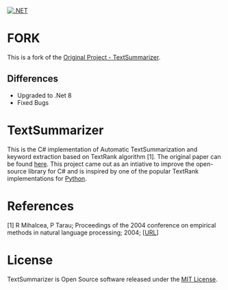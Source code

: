 [![.NET](https://github.com/SeanHogg/TextSummarizer/actions/workflows/dotnet.yml/badge.svg)](https://github.com/SeanHogg/TextSummarizer/actions/workflows/dotnet.yml)

# FORK
This is a fork of the [Original Project - TextSummarizer](https://github.com/ebenso/TextSummarizer).
## Differences 
- Upgraded to .Net 8
- Fixed Bugs


# TextSummarizer
This is the C# implementation of Automatic TextSummarization and keyword extraction based on TextRank algorithm [1]. The original paper can be found [here](https://web.eecs.umich.edu/~mihalcea/papers/mihalcea.emnlp04.pdf). This project came out as an intiative to improve the open-source library for C# and is inspired by one of the popular TextRank implementations for [Python](https://github.com/davidadamojr/TextRank).



# References
[1] R Mihalcea, P Tarau; Proceedings of the 2004 conference on empirical methods in natural language processing; 2004; [[URL](http://www.aclweb.org/anthology/W04-3200)] 


# License
TextSummarizer is Open Source software released under the
[MIT License](https://github.com/TextSummarize/TextSummarizer/blob/master/LICENSE).


